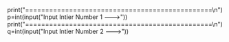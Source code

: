 print("===============================================\n")
p=int(input("Input Intier Number 1 --->"))
print("===============================================\n")
q=int(input("Input Intier Number 2 --->"))
